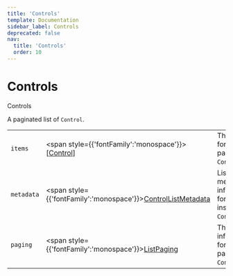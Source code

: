 ```yaml
---
title: 'Controls'
template: Documentation
sidebar_label: Controls
deprecated: false
nav:
  title: 'Controls'
  order: 10
---
```


# Controls

<div style={{'fontFamily':'monospace'}}><span style={{'fontSize':'1.5rem','fontWeight':500}}>Controls</span></div>



A paginated list of `Control`.

| | | |
| -- | -- | -- |
| `items` | <span style={{'fontFamily':'monospace'}}>[<a href="/guardrails/docs/reference/graphql/object/Control">Control</a>]</span> | The `items` for this page of `Controls`. |
| `metadata` | <span style={{'fontFamily':'monospace'}}><a href="/guardrails/docs/reference/graphql/object/ControlListMetadata">ControlListMetadata</a></span> | List metadata information for the instance of `Controls`. |
| `paging` | <span style={{'fontFamily':'monospace'}}><a href="/guardrails/docs/reference/graphql/object/ListPaging">ListPaging</a></span> | The `paging` information for this page of `Controls`. |